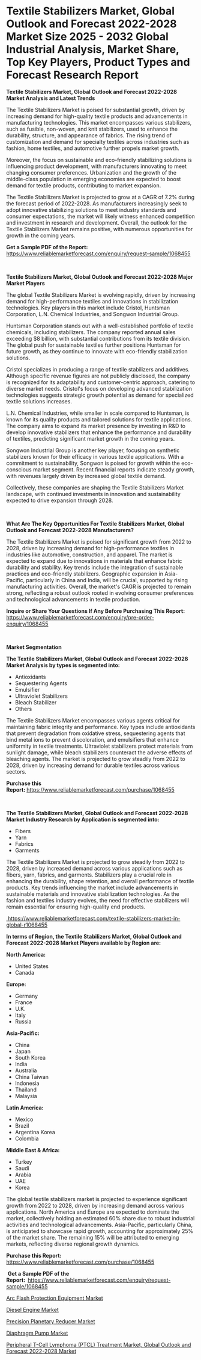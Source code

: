 <p><h1>Textile Stabilizers Market, Global Outlook and Forecast 2022-2028 Market Size 2025 - 2032 Global Industrial Analysis, Market Share, Top Key Players, Product Types and Forecast Research Report</h1></p><p><strong>Textile Stabilizers Market, Global Outlook and Forecast 2022-2028 Market Analysis and Latest Trends</strong></p>
<p><p>The Textile Stabilizers Market is poised for substantial growth, driven by increasing demand for high-quality textile products and advancements in manufacturing technologies. This market encompasses various stabilizers, such as fusible, non-woven, and knit stabilizers, used to enhance the durability, structure, and appearance of fabrics. The rising trend of customization and demand for specialty textiles across industries such as fashion, home textiles, and automotive further propels market growth.</p><p>Moreover, the focus on sustainable and eco-friendly stabilizing solutions is influencing product development, with manufacturers innovating to meet changing consumer preferences. Urbanization and the growth of the middle-class population in emerging economies are expected to boost demand for textile products, contributing to market expansion.</p><p>The Textile Stabilizers Market is projected to grow at a CAGR of 7.2% during the forecast period of 2022-2028. As manufacturers increasingly seek to adopt innovative stabilizing solutions to meet industry standards and consumer expectations, the market will likely witness enhanced competition and investment in research and development. Overall, the outlook for the Textile Stabilizers Market remains positive, with numerous opportunities for growth in the coming years.</p></p>
<p><strong>Get a Sample PDF of the Report:&nbsp;</strong> <a href="https://www.reliablemarketforecast.com/enquiry/request-sample/1068455?utm_campaign=2886&utm_medium=2&utm_source=Github&utm_content=ia&utm_term=21032025&utm_id=textile-stabilizers-market-global-outlook-and-forecast-2022-2028">https://www.reliablemarketforecast.com/enquiry/request-sample/1068455</a></p>
<p>&nbsp;</p>
<p><strong>Textile Stabilizers Market, Global Outlook and Forecast 2022-2028 Major Market Players</strong></p>
<p><p>The global Textile Stabilizers Market is evolving rapidly, driven by increasing demand for high-performance textiles and innovations in stabilization technologies. Key players in this market include Cristol, Huntsman Corporation, L.N. Chemical Industries, and Songwon Industrial Group.</p><p>Huntsman Corporation stands out with a well-established portfolio of textile chemicals, including stabilizers. The company reported annual sales exceeding $8 billion, with substantial contributions from its textile division. The global push for sustainable textiles further positions Huntsman for future growth, as they continue to innovate with eco-friendly stabilization solutions.</p><p>Cristol specializes in producing a range of textile stabilizers and additives. Although specific revenue figures are not publicly disclosed, the company is recognized for its adaptability and customer-centric approach, catering to diverse market needs. Cristol's focus on developing advanced stabilization technologies suggests strategic growth potential as demand for specialized textile solutions increases.</p><p>L.N. Chemical Industries, while smaller in scale compared to Huntsman, is known for its quality products and tailored solutions for textile applications. The company aims to expand its market presence by investing in R&D to develop innovative stabilizers that enhance the performance and durability of textiles, predicting significant market growth in the coming years.</p><p>Songwon Industrial Group is another key player, focusing on synthetic stabilizers known for their efficacy in various textile applications. With a commitment to sustainability, Songwon is poised for growth within the eco-conscious market segment. Recent financial reports indicate steady growth, with revenues largely driven by increased global textile demand.</p><p>Collectively, these companies are shaping the Textile Stabilizers Market landscape, with continued investments in innovation and sustainability expected to drive expansion through 2028.</p></p>
<p>&nbsp;</p>
<p><strong>What Are The Key Opportunities For Textile Stabilizers Market, Global Outlook and Forecast 2022-2028 Manufacturers?</strong></p>
<p><p>The Textile Stabilizers Market is poised for significant growth from 2022 to 2028, driven by increasing demand for high-performance textiles in industries like automotive, construction, and apparel. The market is expected to expand due to innovations in materials that enhance fabric durability and stability. Key trends include the integration of sustainable practices and eco-friendly stabilizers. Geographic expansion in Asia-Pacific, particularly in China and India, will be crucial, supported by rising manufacturing activities. Overall, the market's CAGR is projected to remain strong, reflecting a robust outlook rooted in evolving consumer preferences and technological advancements in textile production.</p></p>
<p><strong>Inquire or Share Your Questions If Any Before Purchasing This Report:</strong> <a href="https://www.reliablemarketforecast.com/enquiry/pre-order-enquiry/1068455?utm_campaign=2886&utm_medium=2&utm_source=Github&utm_content=ia&utm_term=21032025&utm_id=textile-stabilizers-market-global-outlook-and-forecast-2022-2028">https://www.reliablemarketforecast.com/enquiry/pre-order-enquiry/1068455</a></p>
<p>&nbsp;</p>
<p><strong>Market Segmentation</strong></p>
<p><strong>The Textile Stabilizers Market, Global Outlook and Forecast 2022-2028 Market Analysis by types is segmented into:</strong></p>
<p><ul><li>Antioxidants</li><li>Sequestering Agents</li><li>Emulsifier</li><li>Ultraviolet Stabilizers</li><li>Bleach Stabilizer</li><li>Others</li></ul></p>
<p><p>The Textile Stabilizers Market encompasses various agents critical for maintaining fabric integrity and performance. Key types include antioxidants that prevent degradation from oxidative stress, sequestering agents that bind metal ions to prevent discoloration, and emulsifiers that enhance uniformity in textile treatments. Ultraviolet stabilizers protect materials from sunlight damage, while bleach stabilizers counteract the adverse effects of bleaching agents. The market is projected to grow steadily from 2022 to 2028, driven by increasing demand for durable textiles across various sectors.</p></p>
<p><strong>Purchase this Report:&nbsp;</strong><a href="https://www.reliablemarketforecast.com/purchase/1068455?utm_campaign=2886&utm_medium=2&utm_source=Github&utm_content=ia&utm_term=21032025&utm_id=textile-stabilizers-market-global-outlook-and-forecast-2022-2028">https://www.reliablemarketforecast.com/purchase/1068455</a></p>
<p>&nbsp;</p>
<p><strong>The Textile Stabilizers Market, Global Outlook and Forecast 2022-2028 Market Industry Research by Application is segmented into:</strong></p>
<p><ul><li>Fibers</li><li>Yarn</li><li>Fabrics</li><li>Garments</li></ul></p>
<p><p>The Textile Stabilizers Market is projected to grow steadily from 2022 to 2028, driven by increased demand across various applications such as fibers, yarn, fabrics, and garments. Stabilizers play a crucial role in enhancing the durability, shape retention, and overall performance of textile products. Key trends influencing the market include advancements in sustainable materials and innovative stabilization technologies. As the fashion and textiles industry evolves, the need for effective stabilizers will remain essential for ensuring high-quality end products.</p></p>
<p><a href="https://www.reliablemarketforecast.com/textile-stabilizers-market-in-global-r1068455?utm_campaign=2886&utm_medium=2&utm_source=Github&utm_content=ia&utm_term=21032025&utm_id=textile-stabilizers-market-global-outlook-and-forecast-2022-2028">&nbsp;https://www.reliablemarketforecast.com/textile-stabilizers-market-in-global-r1068455</a></p>
<p><strong>In terms of Region, the Textile Stabilizers Market, Global Outlook and Forecast 2022-2028 Market Players available by Region are:</strong></p>
<p>
    <p> <strong> North America: </strong>
        <ul>
            <li>United States</li>
            <li>Canada</li>
        </ul>
        </p> 
    <p> <strong> Europe: </strong>
        <ul>
            <li>Germany</li>
            <li>France</li>
            <li>U.K.</li>
            <li>Italy</li>
            <li>Russia</li>
        </ul>
        </p> 
    <p> <strong> Asia-Pacific: </strong>
        <ul>
            <li>China</li>
            <li>Japan</li>
            <li>South Korea</li>
            <li>India</li>
            <li>Australia</li>
            <li>China Taiwan</li>
            <li>Indonesia</li>
            <li>Thailand</li>
            <li>Malaysia</li>
        </ul>
        </p> 
    <p> <strong> Latin America: </strong>
        <ul>
            <li>Mexico</li>
            <li>Brazil</li>
            <li>Argentina Korea</li>
            <li>Colombia</li>
        </ul>
        </p> 
    <p> <strong> Middle East & Africa: </strong>
        <ul>
            <li>Turkey</li>
            <li>Saudi</li>
            <li>Arabia</li>
            <li>UAE</li>
            <li>Korea</li>
        </ul>
    </p>
    </p>
<p><p>The global textile stabilizers market is projected to experience significant growth from 2022 to 2028, driven by increasing demand across various applications. North America and Europe are expected to dominate the market, collectively holding an estimated 60% share due to robust industrial activities and technological advancements. Asia-Pacific, particularly China, is anticipated to showcase rapid growth, accounting for approximately 25% of the market share. The remaining 15% will be attributed to emerging markets, reflecting diverse regional growth dynamics.</p></p>
<p><strong>Purchase this Report: </strong><a href="https://www.reliablemarketforecast.com/purchase/1068455?utm_campaign=2886&utm_medium=2&utm_source=Github&utm_content=ia&utm_term=21032025&utm_id=textile-stabilizers-market-global-outlook-and-forecast-2022-2028">https://www.reliablemarketforecast.com/purchase/1068455</a></p>
<p>&nbsp;<strong>Get a Sample PDF of the Report:&nbsp;&nbsp;</strong><a href="https://www.reliablemarketforecast.com/enquiry/request-sample/1068455?utm_campaign=2886&utm_medium=2&utm_source=Github&utm_content=ia&utm_term=21032025&utm_id=textile-stabilizers-market-global-outlook-and-forecast-2022-2028">https://www.reliablemarketforecast.com/enquiry/request-sample/1068455</a></p>
<p><strong></strong></p>
<p><p><a href="https://www.linkedin.com/pulse/in-depth-review-arc-flash-protection-equipment-market-size-ku1xf?utm_campaign=2886&utm_medium=2&utm_source=Github&utm_content=ia&utm_term=21032025&utm_id=textile-stabilizers-market-global-outlook-and-forecast-2022-2028">Arc Flash Protection Equipment Market</a></p><p><a href="https://www.linkedin.com/pulse/diesel-engine-market-analysis-future-growth-opportunities-pklvf?utm_campaign=2886&utm_medium=2&utm_source=Github&utm_content=ia&utm_term=21032025&utm_id=textile-stabilizers-market-global-outlook-and-forecast-2022-2028">Diesel Engine Market</a></p><p><a href="https://www.linkedin.com/pulse/precision-planetary-reducer-market-insights-size-share-growth-z8fhf?utm_campaign=2886&utm_medium=2&utm_source=Github&utm_content=ia&utm_term=21032025&utm_id=textile-stabilizers-market-global-outlook-and-forecast-2022-2028">Precision Planetary Reducer Market</a></p><p><a href="https://www.linkedin.com/pulse/diaphragm-pump-market-trends-revenue-forecast-98-cagr-2025-2032-7hewf?utm_campaign=2886&utm_medium=2&utm_source=Github&utm_content=ia&utm_term=21032025&utm_id=textile-stabilizers-market-global-outlook-and-forecast-2022-2028">Diaphragm Pump Market</a></p><p><a href="https://github.com/abuugjetaj/Market-Research-Report-List-1/blob/main/peripheral-t-cell-lymphoma-ptcl-treatment-market-global-outlook-and-forecast-2022-2028-market.md?utm_campaign=2886&utm_medium=2&utm_source=Github&utm_content=ia&utm_term=21032025&utm_id=textile-stabilizers-market-global-outlook-and-forecast-2022-2028">Peripheral T-Cell Lymphoma (PTCL) Treatment Market, Global Outlook and Forecast 2022-2028 Market</a></p></p>